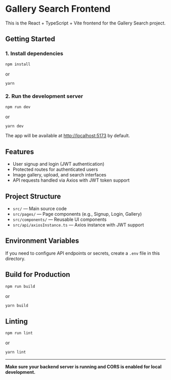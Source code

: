 # Gallery Search Frontend

This is the React + TypeScript + Vite frontend for the Gallery Search project.

## Getting Started

### 1. Install dependencies

```sh
npm install
```
or
```sh
yarn
```

### 2. Run the development server

```sh
npm run dev
```
or
```sh
yarn dev
```

The app will be available at [http://localhost:5173](http://localhost:5173) by default.

## Features

- User signup and login (JWT authentication)
- Protected routes for authenticated users
- Image gallery, upload, and search interfaces
- API requests handled via Axios with JWT token support

## Project Structure

- `src/` — Main source code
- `src/pages/` — Page components (e.g., Signup, Login, Gallery)
- `src/components/` — Reusable UI components
- `src/api/axiosInstance.ts` — Axios instance with JWT support

## Environment Variables

If you need to configure API endpoints or secrets, create a `.env` file in this directory.

## Build for Production

```sh
npm run build
```
or
```sh
yarn build
```

## Linting

```sh
npm run lint
```
or
```sh
yarn lint
```

---

**Make sure your backend server is running and CORS is enabled for local development.**